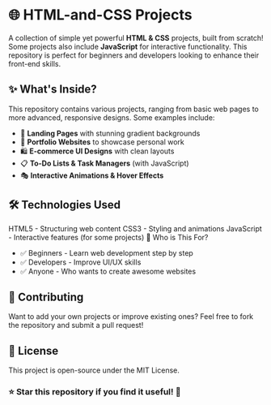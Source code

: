 # 🌐 HTML-and-CSS Projects  

A collection of simple yet powerful **HTML & CSS** projects, built from scratch! Some projects also include **JavaScript** for interactive functionality. This repository is perfect for beginners and developers looking to enhance their front-end skills.  

## ✨ What's Inside?  
This repository contains various projects, ranging from basic web pages to more advanced, responsive designs. Some examples include:  
- 🎨 **Landing Pages** with stunning gradient backgrounds  
- 📝 **Portfolio Websites** to showcase personal work  
- 🛍️ **E-commerce UI Designs** with clean layouts  
- 📋 **To-Do Lists & Task Managers** (with JavaScript)  
- 🎭 **Interactive Animations & Hover Effects**  

## 🛠️ Technologies Used
HTML5 - Structuring web content
CSS3 - Styling and animations
JavaScript - Interactive features (for some projects)
🎯 Who is This For?
- ✅ Beginners - Learn web development step by step
- ✅ Developers - Improve UI/UX skills
- ✅ Anyone - Who wants to create awesome websites

## 🤝 Contributing
Want to add your own projects or improve existing ones? Feel free to fork the repository and submit a pull request!

## 📜 License
This project is open-source under the MIT License.

### ⭐ Star this repository if you find it useful! 🚀
